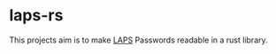 # laps-rs

This projects aim is to make [LAPS][LAPS] Passwords readable in a rust library.

[LAPS]: https://learn.microsoft.com/en-us/windows-server/identity/laps/laps-overview